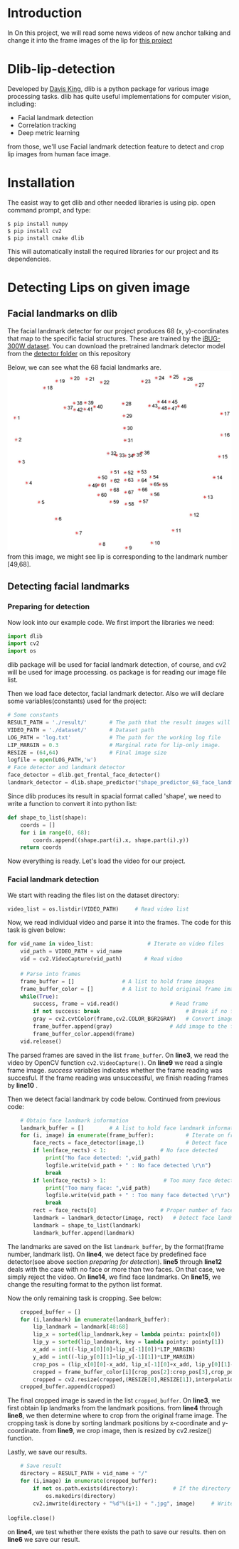 # Introduction
In On this project, we will read some news videos of new anchor talking and change it into the frame images of the lip for [this project]()

# Dlib-lip-detection
Developed by [Davis King](https://github.com/davisking), dlib is a python package for various image processing tasks.
dlib has quite useful implementations for computer vision, including:
* Facial landmark detection
* Correlation tracking
* Deep metric learning

from those, we'll use Facial landmark detection feature to detect and crop lip images from human face image.

# Installation
The easist way to get dlib and other needed libraries is using pip. open command prompt, and type:
~~~shell
$ pip install numpy
$ pip install cv2
$ pip install cmake dlib
~~~

This will automatically install the required libraries for our project and its dependencies.

# Detecting Lips on given image
## Facial landmarks on dlib
The facial landmark detector for our project produces 68 (x, y)-coordinates that map to the specific facial structures. These are trained by the [iBUG-300W dataset](https://ibug.doc.ic.ac.uk/resources/facial-point-annotations/). You can download the pretrained landmark detector model from the [detector folder](https://github.com/skaws2003/Dlib-lip-detection/tree/master/detector) on this repository

Below, we can see what the 68 facial landmarks are. 
![facial_landmarks](./captures/facial_landmarks.jpg)
from this image, we might see lip is corresponding to the landmark number [49,68].



## Detecting facial landmarks
### Preparing for detection
Now look into our example code. We first import the libraries we need:
~~~python
import dlib
import cv2
import os
~~~
dlib package will be used for facial landmark detection, of course, and cv2 will be used for image processing. os package is for reading our image file list.

Then we load face detector, facial landmark detector.
Also we will declare some variables(constants) used for the project:
~~~python
# Some constants
RESULT_PATH = './result/'       # The path that the result images will be saved
VIDEO_PATH = './dataset/'       # Dataset path
LOG_PATH = 'log.txt'            # The path for the working log file
LIP_MARGIN = 0.3                # Marginal rate for lip-only image.
RESIZE = (64,64)                # Final image size
logfile = open(LOG_PATH,'w')
# Face detector and landmark detector
face_detector = dlib.get_frontal_face_detector()   
landmark_detector = dlib.shape_predictor("shape_predictor_68_face_landmarks.dat")	# Landmark detector path
~~~


Since dlib produces its result in spacial format called 'shape', we need to write a function to convert it into python list:
~~~python
def shape_to_list(shape):
	coords = []
	for i in range(0, 68):
		coords.append((shape.part(i).x, shape.part(i).y))
	return coords
~~~
Now everything is ready. Let's load the video for our project.

### Facial landmark detection
We start with reading the files list on the dataset directory:
~~~python
video_list = os.listdir(VIDEO_PATH)     # Read video list
~~~

Now, we read individual video and parse it into the frames. 
The code for this task is given below:
~~~python
for vid_name in video_list:                 # Iterate on video files
    vid_path = VIDEO_PATH + vid_name
    vid = cv2.VideoCapture(vid_path)       # Read video

    # Parse into frames 
    frame_buffer = []               # A list to hold frame images
    frame_buffer_color = []         # A list to hold original frame images
    while(True):
	    success, frame = vid.read()                # Read frame
	    if not success: break                           # Break if no frame to read left
	    gray = cv2.cvtColor(frame,cv2.COLOR_BGR2GRAY)   # Convert image into grayscale
	    frame_buffer.append(gray)                  # Add image to the frame buffer
        frame_buffer_color.append(frame)
    vid.release()
~~~
The parsed frames are saved in the list `frame_buffer`.
On **line3**, we read the video by OpenCV function `cv2.VideoCapture()`.
On **line9** we read a single frame image. *success* variables indicates whether the frame reading was succesful.
If the frame reading was unsuccessful, we finish reading frames by **line10** .


Then we detect facial landmark by code below. Continued from previous code:
~~~python
    # Obtain face landmark information
    landmark_buffer = []        # A list to hold face landmark information
    for (i, image) in enumerate(frame_buffer):          # Iterate on frame buffer
        face_rects = face_detector(image,1)             # Detect face
        if len(face_rects) < 1:                 # No face detected
            print("No face detected: ",vid_path)
            logfile.write(vid_path + " : No face detected \r\n")
            break
        if len(face_rects) > 1:                  # Too many face detected
            print("Too many face: ",vid_path)
            logfile.write(vid_path + " : Too many face detected \r\n")
            break
        rect = face_rects[0]                    # Proper number of face
        landmark = landmark_detector(image, rect)   # Detect face landmarks
        landmark = shape_to_list(landmark)
        landmark_buffer.append(landmark)
~~~
The landmarks are saved on the list `landmark_buffer`, by the format(frame number, landmark list).
On __line4__, we detect face by predefined face detector(see above section _preparing for detection_).
__line5__ through __line12__ deals with the case with no face or more than two faces. On that case, we simply reject the video.
On __line14__, we find face landmarks.
On __line15__, we change the resulting format to the python list format.


Now the only remaining task is cropping. See below:
~~~python
    cropped_buffer = []
    for (i,landmark) in enumerate(landmark_buffer):
        lip_landmark = landmark[48:68]                                          # Landmark corresponding to lip
        lip_x = sorted(lip_landmark,key = lambda pointx: pointx[0])             # Lip landmark sorted for determining lip region
        lip_y = sorted(lip_landmark, key = lambda pointy: pointy[1])
        x_add = int((-lip_x[0][0]+lip_x[-1][0])*LIP_MARGIN)                     # Determine Margins for lip-only image
        y_add = int((-lip_y[0][1]+lip_y[-1][1])*LIP_MARGIN)
        crop_pos = (lip_x[0][0]-x_add, lip_x[-1][0]+x_add, lip_y[0][1]-y_add, lip_y[-1][1]+y_add)   
        cropped = frame_buffer_color[i][crop_pos[2]:crop_pos[3],crop_pos[0]:crop_pos[1]]        # Crop image
        cropped = cv2.resize(cropped,(RESIZE[0],RESIZE[1]),interpolation=cv2.INTER_CUBIC)       # Resize
	cropped_buffer.append(cropped)
~~~
The final cropped image is saved in the list `cropped_buffer`.
On __line3__, we first obtain lip landmarks from the landmark positions.
from __line4__ through __line8__, we then determine where to crop from the original frame image. The cropping task is done by sorting landmark positions by x-coordinate and y-coordinate.
from __line9__, we crop image, then is resized by cv2.resize() function.


Lastly, we save our results.
~~~python
    # Save result
    directory = RESULT_PATH + vid_name + "/"
    for (i,image) in enumerate(cropped_buffer):
        if not os.path.exists(directory):           # If the directory not exists, make it.
            os.makedirs(directory)
        cv2.imwrite(directory + "%d"%(i+1) + ".jpg", image)     # Write lip image

logfile.close()
~~~
on __line4__, we test whether there exists the path to save our results.
then on __line6__ we save our result.



